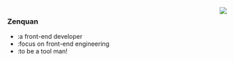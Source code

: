 <img align="right" src="https://github-readme-stats.vercel.app/api?username=Zenquan&show_icons=true&icon_color=38ADD8&text_color=ffffff&bg_color=000000&hide_title=true" />


### Zenquan
- :a front-end developer
- :focus on front-end engineering
- :to be a tool man!
